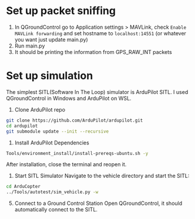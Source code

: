 # Set up packet sniffing
1. In QGroundControl go to Application settings > MAVLink, check `Enable MAVLink forwarding` and set hostname to `localhost:14551` (or whatever you want just update main.py)
2. Run main.py
3. It should be printing the information from GPS_RAW_INT packets


# Set up simulation
The simplest SITL(Software In The Loop) simulator is ArduPilot SITL. I used QGroundControl in Windows and ArduPilot on WSL.

1. Clone ArduPilot repo
```bash
git clone https://github.com/ArduPilot/ardupilot.git
cd ardupilot
git submodule update --init --recursive
```
1. Install ArduPilot Dependencies
```bash
Tools/environment_install/install-prereqs-ubuntu.sh -y
```
After installation, close the terminal and reopen it.

1. Start SITL Simulator
Navigate to the vehicle directory and start the SITL:

```bash
cd ArduCopter
../Tools/autotest/sim_vehicle.py -w
```
5. Connect to a Ground Control Station
Open QGroundControl, it should automatically connect to the SITL.
